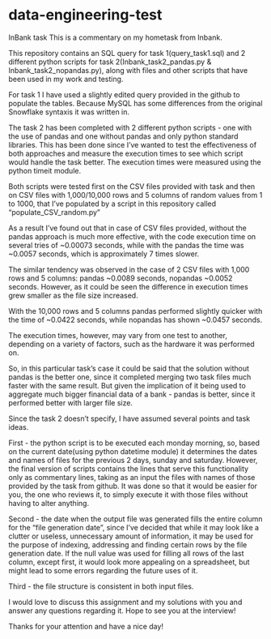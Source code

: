 # data-engineering-test
InBank task
This is a commentary on my hometask from Inbank.

This repository contains an SQL query for task 1(query_task1.sql) and 2 different python scripts for task 2(Inbank_task2_pandas.py & Inbank_task2_nopandas.py), along with files and other scripts that have been used in my work and testing.

For task 1 I have used a slightly edited query provided in the github to populate the tables. Because MySQL has some differences from the original Snowflake syntaxis it was written in.

The task 2 has been completed with 2 different python scripts - one with the use of pandas and one without pandas and only python standard libraries. This has been done since I’ve wanted to test the effectiveness of both approaches and measure the execution times to see which script would handle the task better.
The execution times were measured using the python timeit module.

Both scripts were tested first on the CSV files provided with task and then on CSV files with 1,000/10,000 rows and 5 columns of random values from 1 to 1000, that I’ve populated by a script in this repository called “populate_CSV_random.py”

As a result I’ve found out that in case of CSV files provided, without the pandas approach is much more effective, with the code execution time on several tries of ~0.00073 seconds, while with the pandas the time was ~0.0057 seconds, which is approximately 7 times slower.

The similar tendency was observed in the case of 2 CSV files with 1,000 rows and 5 columns: pandas ~0.0089 seconds, nopandas ~0.0052 seconds. However, as it could be seen the difference in execution times grew smaller as the file size increased.

With the 10,000 rows and 5 columns pandas performed slightly quicker with the time of ~0.0422 seconds, while nopandas has shown ~0.0457 seconds.

The execution times, however, may vary from one test to another, depending on a variety of factors, such as the hardware it was performed on.

So, in this particular task’s case it could be said that the solution without pandas is the better one, since it completed merging two task files much faster with the same result. But given the implication of it being used to aggregate much bigger financial data of a bank - pandas is better, since it performed better with larger file size.

Since the task 2 doesn’t specify, I have assumed several points and task ideas. 

First - the python script is to be executed each monday morning, so, based on the current date(using python datetime module) it determines the dates and names of files for the previous 2 days, sunday and saturday. However, the final version of scripts contains the lines that serve this functionality only as commentary lines, taking as an input the files with names of those provided by the task from github. It was done so that it would be easier for you, the one who reviews it, to simply execute it with those files without having to alter anything.

Second - the date when the output file was generated fills the entire column for the “file generation date”, since I’ve decided that while it may look like a clutter or useless, unnecessary amount of information, it may be used for the purpose of indexing, addressing and finding certain rows by the file generation date. If the null value was used for filling all rows of the last column, except first, it would look more appealing on a spreadsheet, but might lead to some errors regarding the future uses of it.

Third - the file structure is consistent in both input files.

I would love to discuss this assignment and my solutions with you and answer any questions regarding it. Hope to see you at the interview!

Thanks for your attention and have a nice day!
